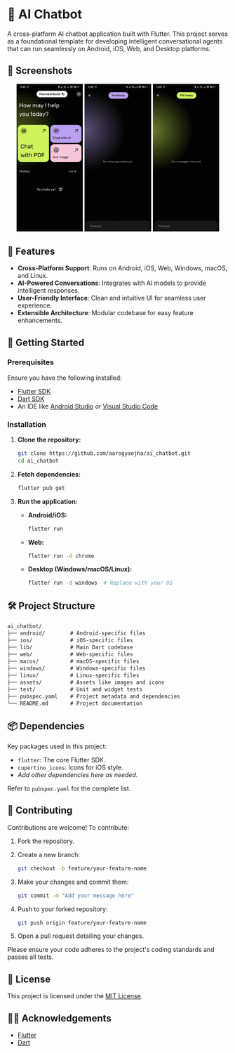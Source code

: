 # 🤖 AI Chatbot

A cross-platform AI chatbot application built with Flutter. This project serves as a foundational template for developing intelligent conversational agents that can run seamlessly on Android, iOS, Web, and Desktop platforms.

## 📱 Screenshots

<div align="center">
  <img src="assets/images/app1img.jpeg" alt="App Screenshot 1" width="30%"/>
  <img src="assets/images/app2img.jpeg" alt="App Screenshot 2" width="30%"/>
  <img src="assets/images/app3img.jpeg" alt="App Screenshot 3" width="30%"/>
</div>

## 🧠 Features

- **Cross-Platform Support**: Runs on Android, iOS, Web, Windows, macOS, and Linux.
- **AI-Powered Conversations**: Integrates with AI models to provide intelligent responses.
- **User-Friendly Interface**: Clean and intuitive UI for seamless user experience.
- **Extensible Architecture**: Modular codebase for easy feature enhancements.

## 🚀 Getting Started

### Prerequisites

Ensure you have the following installed:

- [Flutter SDK](https://flutter.dev/docs/get-started/install)
- [Dart SDK](https://dart.dev/get-dart)
- An IDE like [Android Studio](https://developer.android.com/studio) or [Visual Studio Code](https://code.visualstudio.com/)

### Installation

1. **Clone the repository:**

   ```bash
   git clone https://github.com/aarogyaojha/ai_chatbot.git
   cd ai_chatbot
   ```

2. **Fetch dependencies:**

   ```bash
   flutter pub get
   ```

3. **Run the application:**

   - **Android/iOS:**

     ```bash
     flutter run
     ```

   - **Web:**

     ```bash
     flutter run -d chrome
     ```

   - **Desktop (Windows/macOS/Linux):**

     ```bash
     flutter run -d windows  # Replace with your OS
     ```

## 🛠️ Project Structure

```
ai_chatbot/
├── android/        # Android-specific files
├── ios/            # iOS-specific files
├── lib/            # Main Dart codebase
├── web/            # Web-specific files
├── macos/          # macOS-specific files
├── windows/        # Windows-specific files
├── linux/          # Linux-specific files
├── assets/         # Assets like images and icons
├── test/           # Unit and widget tests
├── pubspec.yaml    # Project metadata and dependencies
└── README.md       # Project documentation
```

## 📦 Dependencies

Key packages used in this project:

- `flutter`: The core Flutter SDK.
- `cupertino_icons`: Icons for iOS style.
- _Add other dependencies here as needed._

Refer to `pubspec.yaml` for the complete list.

## 🤝 Contributing

Contributions are welcome! To contribute:

1. Fork the repository.

2. Create a new branch:

   ```bash
   git checkout -b feature/your-feature-name
   ```

3. Make your changes and commit them:

   ```bash
   git commit -m "Add your message here"
   ```

4. Push to your forked repository:

   ```bash
   git push origin feature/your-feature-name
   ```

5. Open a pull request detailing your changes.

Please ensure your code adheres to the project's coding standards and passes all tests.

## 📄 License

This project is licensed under the [MIT License](LICENSE).

## 🙋‍♂️ Acknowledgements

- [Flutter](https://flutter.dev/)
- [Dart](https://dart.dev/)

